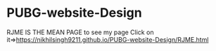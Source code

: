 # PUBG-website-Design
RJME IS THE MEAN PAGE
                                                          to see my page Click on it=>https://nikhilsingh9211.github.io/PUBG-website-Design/RJME.html
